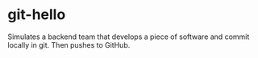 # git-hello
Simulates a backend team that develops a piece of software and commit locally in git. Then pushes to GitHub.
